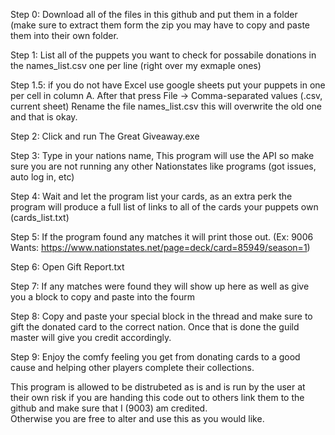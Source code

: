 Step 0: Download all of the files in this github and put them in a folder (make sure to extract them form the zip you may have to copy and paste them into their own folder. 

Step 1: List all of the puppets you want to check for possabile donations in the names_list.csv one per line (right over my exmaple ones)

Step 1.5: if you do not have Excel use google sheets put your puppets in one per cell in column A.  After that press File -> Comma-separated values (.csv, current sheet)
Rename the file names_list.csv this will overwrite the old one and that is okay.  


Step 2: Click and run The Great Giveaway.exe

Step 3: Type in your nations name, This program will use the API so make sure you are not running any other Nationstates like programs (got issues, auto log in, etc)

Step 4: Wait and let the program list your cards, as an extra perk the program will produce a full list of links to all of the cards your puppets own (cards_list.txt)

Step 5: If the program found any matches it will print those out.  (Ex: 9006 Wants: https://www.nationstates.net/page=deck/card=85949/season=1)

Step 6: Open Gift Report.txt

Step 7: If any matches were found they will show up here as well as give you a block to copy and paste into the fourm 

Step 8: Copy and paste your special block in the thread and make sure to gift the donated card to the correct nation.  Once that is done the guild master will give you credit accordingly. 

Step 9: Enjoy the comfy feeling you get from donating cards to a good cause and helping other players complete their collections.


This program is allowed to be distrubeted as is and is run by the user at their own risk if you are handing this code out to others link them to the github and make sure that I (9003) am credited.  
Otherwise you are free to alter and use this as you would like. 
